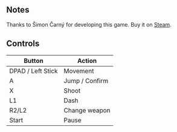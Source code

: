 ## Notes

Thanks to Šimon Čarný for developing this game. Buy it on [Steam](https://store.steampowered.com/app/1620850/OmegaBot).

## Controls

| Button | Action |
|--|--| 
|DPAD / Left Stick|Movement|
|A|Jump / Confirm|
|X|Shoot|
|L1|Dash|
|R2/L2|Change weapon|
|Start|Pause|


